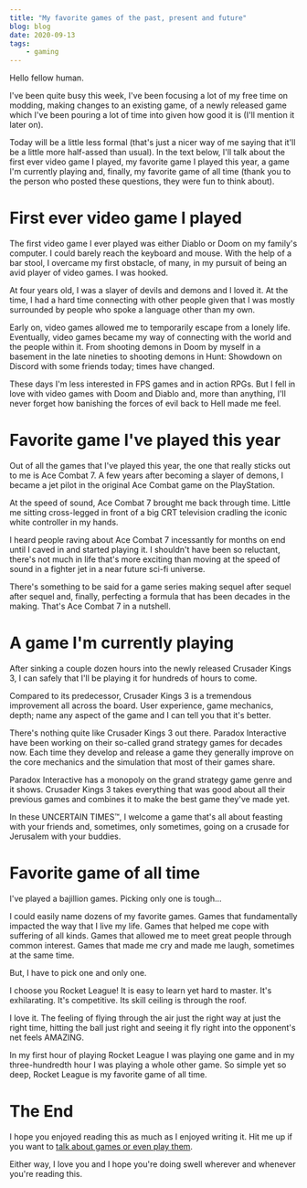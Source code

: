 ```yaml
---
title: "My favorite games of the past, present and future"
blog: blog
date: 2020-09-13
tags:
    - gaming
---
```

Hello fellow human.

I've been quite busy this week, I've been focusing a lot of my free time on modding, making changes to an existing game, of a newly released game which I've been pouring a lot of time into given how good it is (I'll mention it later on).

Today will be a little less formal (that's just a nicer way of me saying that it'll be a little more half-assed than usual). In the text below, I'll talk about the first ever video game I played, my favorite game I played this year, a game I'm currently playing and, finally, my favorite game of all time (thank you to the person who posted these questions, they were fun to think about).

# First ever video game I played
The first video game I ever played was either Diablo or Doom on my family's computer. I could barely reach the keyboard and mouse. With the help of a bar stool, I overcame my first obstacle, of many, in my pursuit of being an avid player of video games. I was hooked.

At four years old, I was a slayer of devils and demons and I loved it. At the time, I had a hard time connecting with other people given that I was mostly surrounded by people who spoke a language other than my own.

Early on, video games allowed me to temporarily escape from a lonely life. Eventually, video games became my way of connecting with the world and the people within it. From shooting demons in Doom by myself in a basement in the late nineties to shooting demons in Hunt: Showdown on Discord with some friends today; times have changed.

These days I'm less interested in FPS games and in action RPGs. But I fell in love with video games with Doom and Diablo and, more than anything, I'll never forget how banishing the forces of evil back to Hell made me feel.

# Favorite game I've played this year
Out of all the games that I've played this year, the one that really sticks out to me is Ace Combat 7. A few years after becoming a slayer of demons, I became a jet pilot in the original Ace Combat game on the PlayStation.

At the speed of sound, Ace Combat 7 brought me back through time. Little me sitting cross-legged in front of a big CRT television cradling the iconic white controller in my hands.

I heard people raving about Ace Combat 7 incessantly for months on end until I caved in and started playing it. I shouldn't have been so reluctant, there's not much in life that's more exciting than moving at the speed of sound in a fighter jet in a near future sci-fi universe.

There's something to be said for a game series making sequel after sequel after sequel and, finally, perfecting a formula that has been decades in the making. That's Ace Combat 7 in a nutshell.

# A game I'm currently playing
After sinking a couple dozen hours into the newly released Crusader Kings 3, I can safely that I'll be playing it for hundreds of hours to come.

Compared to its predecessor, Crusader Kings 3 is a tremendous improvement all across the board. User experience, game mechanics, depth; name any aspect of the game and I can tell you that it's better.

There's nothing quite like Crusader Kings 3 out there. Paradox Interactive have been working on their so-called grand strategy games for decades now. Each time they develop and release a game they generally improve on the core mechanics and the simulation that most of their games share.

Paradox Interactive has a monopoly on the grand strategy game genre and it shows. Crusader Kings 3 takes everything that was good about all their previous games and combines it to make the best game they've made yet.

In these UNCERTAIN TIMES™, I welcome a game that's all about feasting with your friends and, sometimes, only sometimes, going on a crusade for Jerusalem with your buddies.

# Favorite game of all time
I've played a bajillion games. Picking only one is tough...

I could easily name dozens of my favorite games. Games that fundamentally impacted the way that I live my life. Games that helped me cope with suffering of all kinds. Games that allowed me to meet great people through common interest. Games that made me cry and made me laugh, sometimes at the same time.

But, I have to pick one and only one.

I choose you Rocket League! It is easy to learn yet hard to master. It's exhilarating. It's competitive. Its skill ceiling is through the roof.

I love it. The feeling of flying through the air just the right way at just the right time, hitting the ball just right and seeing it fly right into the opponent's net feels AMAZING.

In my first hour of playing Rocket League I was playing one game and in my three-hundredth hour I was playing a whole other game. So simple yet so deep, Rocket League is my favorite game of all time.

# The End
I hope you enjoyed reading this as much as I enjoyed writing it. Hit me up if you want to [talk about games or even play them](mailto:me@strategineer.com).

Either way, I love you and I hope you're doing swell wherever and whenever you're reading this.
